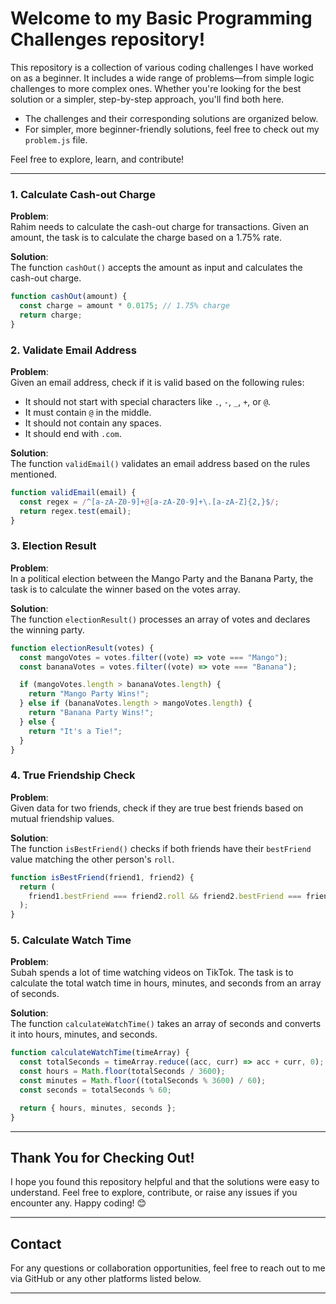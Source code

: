 # Welcome to my **Basic Programming Challenges** repository!

This repository is a collection of various coding challenges I have worked on as a beginner. It includes a wide range of problems—from simple logic challenges to more complex ones. Whether you're looking for the best solution or a simpler, step-by-step approach, you'll find both here.

- The challenges and their corresponding solutions are organized below.
- For simpler, more beginner-friendly solutions, feel free to check out my `problem.js` file.

Feel free to explore, learn, and contribute!

---

### **1. Calculate Cash-out Charge**

**Problem**:  
Rahim needs to calculate the cash-out charge for transactions. Given an amount, the task is to calculate the charge based on a 1.75% rate.

**Solution**:  
The function `cashOut()` accepts the amount as input and calculates the cash-out charge.

```javascript
function cashOut(amount) {
  const charge = amount * 0.0175; // 1.75% charge
  return charge;
}
```

### **2. Validate Email Address**

**Problem**:  
Given an email address, check if it is valid based on the following rules:

- It should not start with special characters like `.`, `-`, `_`, `+`, or `@`.
- It must contain `@` in the middle.
- It should not contain any spaces.
- It should end with `.com`.

**Solution**:  
The function `validEmail()` validates an email address based on the rules mentioned.

```javascript
function validEmail(email) {
  const regex = /^[a-zA-Z0-9]+@[a-zA-Z0-9]+\.[a-zA-Z]{2,}$/;
  return regex.test(email);
}
```

### **3. Election Result**

**Problem**:  
In a political election between the Mango Party and the Banana Party, the task is to calculate the winner based on the votes array.

**Solution**:  
The function `electionResult()` processes an array of votes and declares the winning party.

```javascript
function electionResult(votes) {
  const mangoVotes = votes.filter((vote) => vote === "Mango");
  const bananaVotes = votes.filter((vote) => vote === "Banana");

  if (mangoVotes.length > bananaVotes.length) {
    return "Mango Party Wins!";
  } else if (bananaVotes.length > mangoVotes.length) {
    return "Banana Party Wins!";
  } else {
    return "It's a Tie!";
  }
}
```

### **4. True Friendship Check**

**Problem**:  
Given data for two friends, check if they are true best friends based on mutual friendship values.

**Solution**:  
The function `isBestFriend()` checks if both friends have their `bestFriend` value matching the other person's `roll`.

```javascript
function isBestFriend(friend1, friend2) {
  return (
    friend1.bestFriend === friend2.roll && friend2.bestFriend === friend1.roll
  );
}
```

### **5. Calculate Watch Time**

**Problem**:  
Subah spends a lot of time watching videos on TikTok. The task is to calculate the total watch time in hours, minutes, and seconds from an array of seconds.

**Solution**:  
The function `calculateWatchTime()` takes an array of seconds and converts it into hours, minutes, and seconds.

```javascript
function calculateWatchTime(timeArray) {
  const totalSeconds = timeArray.reduce((acc, curr) => acc + curr, 0);
  const hours = Math.floor(totalSeconds / 3600);
  const minutes = Math.floor((totalSeconds % 3600) / 60);
  const seconds = totalSeconds % 60;

  return { hours, minutes, seconds };
}
```

---

## **Thank You for Checking Out!**

I hope you found this repository helpful and that the solutions were easy to understand. Feel free to explore, contribute, or raise any issues if you encounter any. Happy coding! 😊

---

## **Contact**

For any questions or collaboration opportunities, feel free to reach out to me via GitHub or any other platforms listed below.

---
